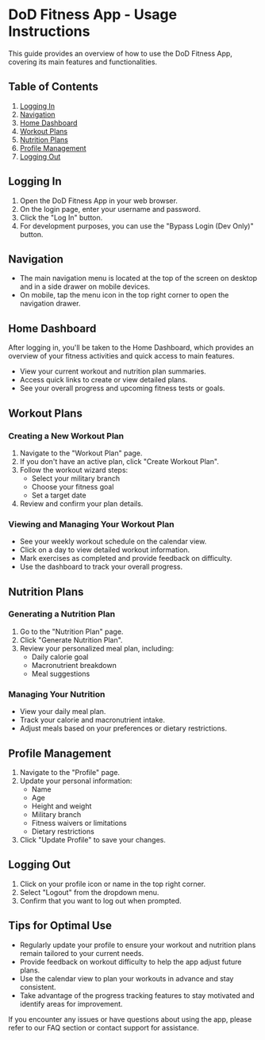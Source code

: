 # DoD Fitness App - Usage Instructions

This guide provides an overview of how to use the DoD Fitness App, covering its main features and functionalities.

## Table of Contents

1. [Logging In](#logging-in)
2. [Navigation](#navigation)
3. [Home Dashboard](#home-dashboard)
4. [Workout Plans](#workout-plans)
5. [Nutrition Plans](#nutrition-plans)
6. [Profile Management](#profile-management)
7. [Logging Out](#logging-out)

## Logging In

1. Open the DoD Fitness App in your web browser.
2. On the login page, enter your username and password.
3. Click the "Log In" button.
4. For development purposes, you can use the "Bypass Login (Dev Only)" button.

## Navigation

- The main navigation menu is located at the top of the screen on desktop and in a side drawer on mobile devices.
- On mobile, tap the menu icon in the top right corner to open the navigation drawer.

## Home Dashboard

After logging in, you'll be taken to the Home Dashboard, which provides an overview of your fitness activities and quick access to main features.

- View your current workout and nutrition plan summaries.
- Access quick links to create or view detailed plans.
- See your overall progress and upcoming fitness tests or goals.

## Workout Plans

### Creating a New Workout Plan

1. Navigate to the "Workout Plan" page.
2. If you don't have an active plan, click "Create Workout Plan".
3. Follow the workout wizard steps:
   - Select your military branch
   - Choose your fitness goal
   - Set a target date
4. Review and confirm your plan details.

### Viewing and Managing Your Workout Plan

- See your weekly workout schedule on the calendar view.
- Click on a day to view detailed workout information.
- Mark exercises as completed and provide feedback on difficulty.
- Use the dashboard to track your overall progress.

## Nutrition Plans

### Generating a Nutrition Plan

1. Go to the "Nutrition Plan" page.
2. Click "Generate Nutrition Plan".
3. Review your personalized meal plan, including:
   - Daily calorie goal
   - Macronutrient breakdown
   - Meal suggestions

### Managing Your Nutrition

- View your daily meal plan.
- Track your calorie and macronutrient intake.
- Adjust meals based on your preferences or dietary restrictions.

## Profile Management

1. Navigate to the "Profile" page.
2. Update your personal information:
   - Name
   - Age
   - Height and weight
   - Military branch
   - Fitness waivers or limitations
   - Dietary restrictions
3. Click "Update Profile" to save your changes.

## Logging Out

1. Click on your profile icon or name in the top right corner.
2. Select "Logout" from the dropdown menu.
3. Confirm that you want to log out when prompted.

## Tips for Optimal Use

- Regularly update your profile to ensure your workout and nutrition plans remain tailored to your current needs.
- Provide feedback on workout difficulty to help the app adjust future plans.
- Use the calendar view to plan your workouts in advance and stay consistent.
- Take advantage of the progress tracking features to stay motivated and identify areas for improvement.

If you encounter any issues or have questions about using the app, please refer to our FAQ section or contact support for assistance.